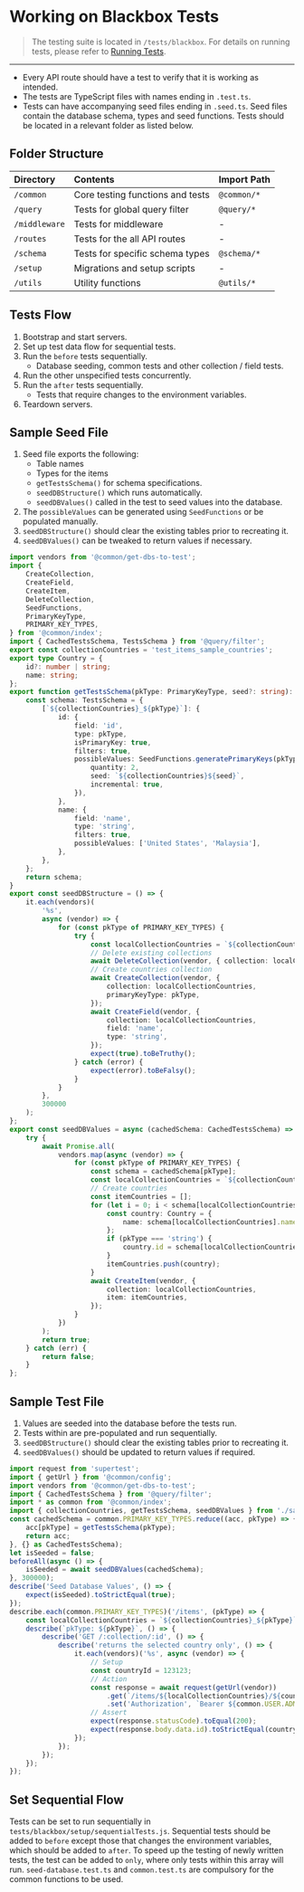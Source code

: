 # Working on Blackbox Tests

> The testing suite is located in `/tests/blackbox`. For details on running tests, please refer to
> [Running Tests](/contributing/tests#running-blackbox-tests).

---

- Every API route should have a test to verify that it is working as intended.
- The tests are TypeScript files with names ending in `.test.ts`.
- Tests can have accompanying seed files ending in `.seed.ts`. Seed files contain the database schema, types and seed
  functions. Tests should be located in a relevant folder as listed below.

## Folder Structure

| Directory     | Contents                         | Import Path |
| :------------ | :------------------------------- | :---------- |
| `/common`     | Core testing functions and tests | `@common/*` |
| `/query`      | Tests for global query filter    | `@query/*`  |
| `/middleware` | Tests for middleware             | -           |
| `/routes`     | Tests for the all API routes     | -           |
| `/schema`     | Tests for specific schema types  | `@schema/*` |
| `/setup`      | Migrations and setup scripts     | -           |
| `/utils`      | Utility functions                | `@utils/*`  |

## Tests Flow

1. Bootstrap and start servers.
2. Set up test data flow for sequential tests.
3. Run the `before` tests sequentially.
   - Database seeding, common tests and other collection / field tests.
4. Run the other unspecified tests concurrently.
5. Run the `after` tests sequentially.
   - Tests that require changes to the environment variables.
6. Teardown servers.

## Sample Seed File

1. Seed file exports the following:
   - Table names
   - Types for the items
   - `getTestsSchema()` for schema specifications.
   - `seedDBStructure()` which runs automatically.
   - `seedDBValues()` called in the test to seed values into the database.
2. The `possibleValues` can be generated using `SeedFunctions` or be populated manually.
3. `seedDBStructure()` should clear the existing tables prior to recreating it.
4. `seedDBValues()` can be tweaked to return values if necessary.

```ts
import vendors from '@common/get-dbs-to-test';
import {
	CreateCollection,
	CreateField,
	CreateItem,
	DeleteCollection,
	SeedFunctions,
	PrimaryKeyType,
	PRIMARY_KEY_TYPES,
} from '@common/index';
import { CachedTestsSchema, TestsSchema } from '@query/filter';
export const collectionCountries = 'test_items_sample_countries';
export type Country = {
	id?: number | string;
	name: string;
};
export function getTestsSchema(pkType: PrimaryKeyType, seed?: string): TestsSchema {
	const schema: TestsSchema = {
		[`${collectionCountries}_${pkType}`]: {
			id: {
				field: 'id',
				type: pkType,
				isPrimaryKey: true,
				filters: true,
				possibleValues: SeedFunctions.generatePrimaryKeys(pkType, {
					quantity: 2,
					seed: `${collectionCountries}${seed}`,
					incremental: true,
				}),
			},
			name: {
				field: 'name',
				type: 'string',
				filters: true,
				possibleValues: ['United States', 'Malaysia'],
			},
		},
	};
	return schema;
}
export const seedDBStructure = () => {
	it.each(vendors)(
		'%s',
		async (vendor) => {
			for (const pkType of PRIMARY_KEY_TYPES) {
				try {
					const localCollectionCountries = `${collectionCountries}_${pkType}`;
					// Delete existing collections
					await DeleteCollection(vendor, { collection: localCollectionCountries });
					// Create countries collection
					await CreateCollection(vendor, {
						collection: localCollectionCountries,
						primaryKeyType: pkType,
					});
					await CreateField(vendor, {
						collection: localCollectionCountries,
						field: 'name',
						type: 'string',
					});
					expect(true).toBeTruthy();
				} catch (error) {
					expect(error).toBeFalsy();
				}
			}
		},
		300000
	);
};
export const seedDBValues = async (cachedSchema: CachedTestsSchema) => {
	try {
		await Promise.all(
			vendors.map(async (vendor) => {
				for (const pkType of PRIMARY_KEY_TYPES) {
					const schema = cachedSchema[pkType];
					const localCollectionCountries = `${collectionCountries}_${pkType}`;
					// Create countries
					const itemCountries = [];
					for (let i = 0; i < schema[localCollectionCountries].id.possibleValues.length; i++) {
						const country: Country = {
							name: schema[localCollectionCountries].name.possibleValues[i],
						};
						if (pkType === 'string') {
							country.id = schema[localCollectionCountries].id.possibleValues[i];
						}
						itemCountries.push(country);
					}
					await CreateItem(vendor, {
						collection: localCollectionCountries,
						item: itemCountries,
					});
				}
			})
		);
		return true;
	} catch (err) {
		return false;
	}
};
```

## Sample Test File

1. Values are seeded into the database before the tests run.
2. Tests within are pre-populated and run sequentially.
3. `seedDBStructure()` should clear the existing tables prior to recreating it.
4. `seedDBValues()` should be updated to return values if required.

```ts
import request from 'supertest';
import { getUrl } from '@common/config';
import vendors from '@common/get-dbs-to-test';
import { CachedTestsSchema } from '@query/filter';
import * as common from '@common/index';
import { collectionCountries, getTestsSchema, seedDBValues } from './sample.seed';
const cachedSchema = common.PRIMARY_KEY_TYPES.reduce((acc, pkType) => {
	acc[pkType] = getTestsSchema(pkType);
	return acc;
}, {} as CachedTestsSchema);
let isSeeded = false;
beforeAll(async () => {
	isSeeded = await seedDBValues(cachedSchema);
}, 300000);
describe('Seed Database Values', () => {
	expect(isSeeded).toStrictEqual(true);
});
describe.each(common.PRIMARY_KEY_TYPES)('/items', (pkType) => {
	const localCollectionCountries = `${collectionCountries}_${pkType}`;
	describe(`pkType: ${pkType}`, () => {
		describe('GET /:collection/:id', () => {
			describe('returns the selected country only', () => {
				it.each(vendors)('%s', async (vendor) => {
					// Setup
					const countryId = 123123;
					// Action
					const response = await request(getUrl(vendor))
						.get(`/items/${localCollectionCountries}/${countryId}`)
						.set('Authorization', `Bearer ${common.USER.ADMIN.TOKEN}`);
					// Assert
					expect(response.statusCode).toEqual(200);
					expect(response.body.data.id).toStrictEqual(countryId);
				});
			});
		});
	});
});
```

## Set Sequential Flow

Tests can be set to run sequentially in `tests/blackbox/setup/sequentialTests.js`. Sequential tests should be added to
`before` except those that changes the environment variables, which should be added to `after`. To speed up the testing
of newly written tests, the test can be added to `only`, where only tests within this array will run.
`seed-database.test.ts` and `common.test.ts` are compulsory for the common functions to be used.
